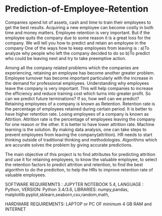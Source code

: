 # Prediction-of-Employee-Retention

Companies spend lot of assets, cash and time to train their employees to get the best results. Acquiring a new employee can become costly in both time and money matters. Employee retention is very important. But if the employee quits the company due to some reason it is a great loss for the company. We will tell you how to predict and retain an employee in the company
One of the ways how to keep employees from leaving is :
a)To analyze why people who left the company decided to do so
b)To predict who could be leaving next and try to take preemptive action.

Among all the company related problems which the companies are experiencing, retaining an employee has become another greater problem.
Employee turnover has become important particularly with the increase in the demand for professional employees. Understanding why employees leave the company is very important. This will help companies to increase the efficiency and reduce training cost which turns into greater profit. So can we predict future terminations? If so, how well can we predict?
Retaining employees of a company is known as Retention.
Retention rate is the percentage of employees retained during certain period. It is better to have higher retention rate.
Losing employees of a company is known as Attrition. Attrition rate is the percentage of employees leaving the company for one reason or the other. It is better to have lower attrition rate. Machine learning is the solution. By making data analysis, one can take steps to prevent employees from leaving the company(attrition). HR needs to start thinking outside of traditional thinking and methodologies. Algorithms which are accurate solves the problem by giving accurate predictions.

The main objective of this project is to find attributes for predicting attrition and use it for retaining employees, to know the valuable employee, to select the retention factors to predict attrition and retention, to find the best algorithm to do the prediction, to help the HRs to improve retention rate of valuable employees.

SOFTWARE REQUIREMNTS :
JUPYTER NOTEBOOK 5.4,
LANGUAGE : Python,
VERSION: Python 3.4/3.6,
LIBRARIES: numpy,pandas,
matplotlib.pyplot,sklearn,seaborn,csv,random,math,

HARDWARE REQUIREMENTS: LAPTOP or PC OF minimum 4 GB RAM and INTERNET
